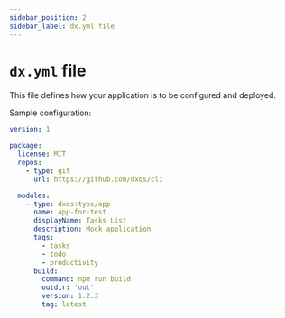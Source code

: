 ```yaml
---
sidebar_position: 2
sidebar_label: dx.yml file
---
```


# `dx.yml` file
This file defines how your application is to be configured and deployed.

Sample configuration:
```yaml
version: 1

package:
  license: MIT
  repos:
    - type: git
      url: https://github.com/dxos/cli

  modules:
    - type: dxos:type/app
      name: app-for-test
      displayName: Tasks List
      description: Mock application
      tags:
        - tasks
        - todo
        - productivity
      build:
        command: npm run build
        outdir: 'out'
        version: 1.2.3
        tag: latest
```